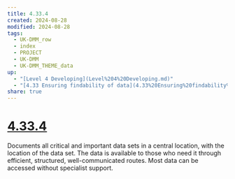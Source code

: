 ```yaml
---
title: 4.33.4
created: 2024-08-28
modified: 2024-08-28
tags:
  - UK-DMM_row
  - index
  - PROJECT
  - UK-DMM
  - UK-DMM_THEME_data
up:
  - "[Level 4 Developing](Level%204%20Developing.md)"
  - "[4.33 Ensuring findability of data](4.33%20Ensuring%20findability%20of%20data.md)"
share: true
---
```

# [4.33.4](4.33.4.md)

Documents all critical and important data sets in a central location, with the location of the data set. The data is available to those who need it through efficient, structured, well-communicated routes. Most data can be accessed without specialist support.
